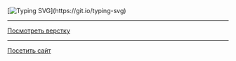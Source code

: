 [![Typing SVG](https://readme-typing-svg.demolab.com/?lines=Проект+"Экспертиза+ИПР")](https://git.io/typing-svg)
<hr>

[Посмотреть верстку]([(https://github.com/tootsie-doll/authorization-form.git)]/)
<hr>

[Посетить сайт](https://tootsie-doll.github.io/posmotri_v_okno/ "Смотрим, любуемся")
